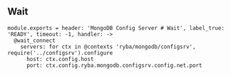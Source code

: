 
## Wait

    module.exports = header: 'MongoDB Config Server # Wait', label_true: 'READY', timeout: -1, handler: ->
      @wait_connect
        servers: for ctx in @contexts 'ryba/mongodb/configsrv', require('../configsrv').configure
          host: ctx.config.host
          port: ctx.config.ryba.mongodb.configsrv.config.net.port
